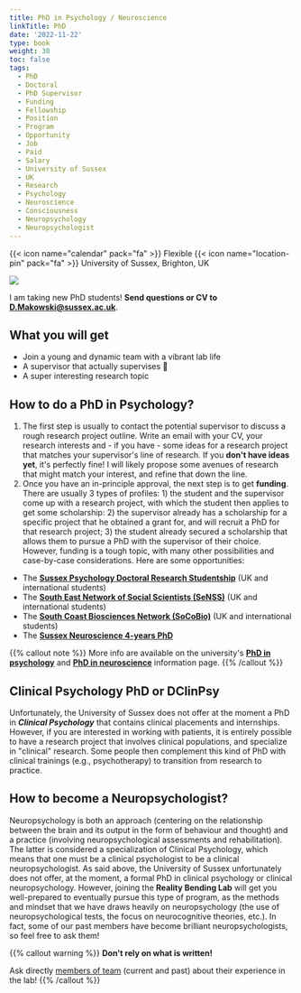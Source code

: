 ```yaml
---
title: PhD in Psychology / Neuroscience
linkTitle: PhD
date: '2022-11-22'
type: book
weight: 30
toc: false
tags:
  - PhD
  - Doctoral
  - PhD Supervisor
  - Funding
  - Fellowship
  - Position
  - Program
  - Opportunity
  - Job
  - Paid
  - Salary
  - University of Sussex
  - UK
  - Research
  - Psychology
  - Neuroscience
  - Consciousness
  - Neuropsychology
  - Neuropsychologist
---
```


{{< icon name="calendar" pack="fa" >}} Flexible
{{< icon name="location-pin" pack="fa" >}} University of Sussex, Brighton, UK

![](doctorate.jpg)


I am taking new PhD students! **Send questions or CV to D.Makowski@sussex.ac.uk**.

## What you will get

- Join a young and dynamic team with a vibrant lab life
- A supervisor that actually supervises 🤯
- A super interesting research topic

## How to do a PhD in Psychology?

1. The first step is usually to contact the potential supervisor to discuss a rough research project outline. Write an email with your CV, your research interests and - if you have - some ideas for a research project that matches your supervisor's line of research. If you **don't have ideas yet**, it's perfectly fine! I will likely propose some avenues of research that might match your interest, and refine that down the line.
2. Once you have an in-principle approval, the next step is to get **funding**. There are usually 3 types of profiles: 1) the student and the supervisor come up with a research project, with which the student then applies to get some scholarship: 2) the supervisor already has a scholarship for a specific project that he obtained a grant for, and will recruit a PhD for that research project; 3) the student already secured a scholarship that allows them to pursue a PhD with the supervisor of their choice. However, funding is a tough topic, with many other possibilities and case-by-case considerations. Here are some opportunities:
- The [**Sussex Psychology Doctoral Research Studentship**](https://archive.sussex.ac.uk/study/scholarships/1525-Psychology-Doctoral-Research-Studentship-UK-and-International) (UK and international students)
- The [**South East Network of Social Scientists (SeNSS)**](https://senss-dtp.ac.uk/apply) (UK and international students)
- The [**South Coast Biosciences Network (SoCoBio)**](https://southcoastdtp.ac.uk/funding/) (UK and international students)
- The [**Sussex Neuroscience 4-years PhD**](https://www.sussex.ac.uk/research/centres/sussex-neuroscience/phd/4yearphd)

{{% callout note %}}
More info are available on the university's [**PhD in psychology**](https://www.sussex.ac.uk/schools/psychology/study/phd) and [**PhD in neuroscience**](https://www.sussex.ac.uk/research/centres/sussex-neuroscience/phd) information page.
{{% /callout %}}

## Clinical Psychology PhD or DClinPsy

Unfortunately, the University of Sussex does not offer at the moment a PhD in ***Clinical Psychology*** that contains clinical placements and internships. However, if you are interested in working with patients, it is entirely possible to have a research project that involves clinical populations, and specialize in "clinical" research. Some people then complement this kind of PhD with clinical trainings (e.g., psychotherapy) to transition from research to practice.

## How to become a Neuropsychologist?

Neuropsychology is both an approach (centering on the relationship between the brain and its output in the form of behaviour and thought) and a practice (involving neuropsychological assessments and rehabilitation). The latter is considered a specialization of Clinical Psychology, which means that one must be a clinical psychologist to be a clinical neuropsychologist. As said above, the University of Sussex unfortunately does not offer, at the moment, a formal PhD in clinical psychology or clinical neuropsychology. However, joining the **Reality Bending Lab** will get you well-prepared to eventually pursue this type of program, as the methods and mindset that we have draws heavily on neuropsychology (the use of neuropsychological tests, the focus on neurocognitive theories, etc.). In fact, some of our past members have become brilliant neuropsychologists, so feel free to ask them!


{{% callout warning %}}
**Don't rely on what is written!**

Ask directly [members of team](/people/) (current and past) about their experience in the lab!
{{% /callout %}}